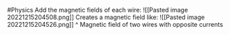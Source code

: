 #Physics 
Add the magnetic fields of each wire:
![[Pasted image 20221215204508.png]]
Creates a magnetic field like:
![[Pasted image 20221215204526.png]]
^ Magnetic field of two wires with opposite currents



